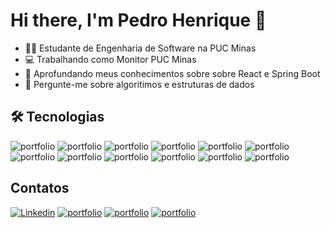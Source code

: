 # Hi there, I'm Pedro Henrique 👋



* 🧑‍🎓 Estudante de Engenharia de Software na PUC Minas
* 💻 Trabalhando como Monitor PUC Minas
* 📖 Aprofundando meus conhecimentos sobre sobre React e Spring Boot
* 💬 Pergunte-me sobre algoritimos e estruturas de dados


## 🛠️ Tecnologias

![portfolio](https://img.shields.io/badge/Spring-6DB33F?style=for-the-badge&logo=spring&logoColor=white)
![portfolio](https://img.shields.io/badge/React-20232A?style=for-the-badge&logo=react&logoColor=61DAFB)
![portfolio](https://img.shields.io/badge/MySQL-00000F?style=for-the-badge&logo=mysql&logoColor=white)
![portfolio](https://img.shields.io/badge/GIT-E44C30?style=for-the-badge&logo=git&logoColor=white)
![portfolio](https://img.shields.io/badge/GitHub-100000?style=for-the-badge&logo=github&logoColor=white)
![portfolio](https://img.shields.io/badge/C-00599C?style=for-the-badge&logo=c&logoColor=white)
![portfolio](https://img.shields.io/badge/C%2B%2B-00599C?style=for-the-badge&logo=c%2B%2B&logoColor=white)
![portfolio](https://img.shields.io/badge/HTML5-E34F26?style=for-the-badge&logo=html5&logoColor=white)
![portfolio](https://img.shields.io/badge/CSS3-1572B6?style=for-the-badge&logo=css3&logoColor=white)
![portfolio](https://img.shields.io/badge/JavaScript-323330?style=for-the-badge&logo=javascript&logoColor=F7DF1E)
![portfolio](https://img.shields.io/badge/Java-ED8B00?style=for-the-badge&logo=openjdk&logoColor=white)
![portfolio](https://img.shields.io/badge/Bootstrap-563D7C?style=for-the-badge&logo=bootstrap&logoColor=white)

## Contatos
[![Linkedin](https://img.shields.io/badge/LinkedIn-0077B5?style=for-the-badge&logo=linkedin&logoColor=white)](https://www.linkedin.com/in/pedro-henrique-pires-rodrigues-564039255/)
[![portfolio](https://img.shields.io/badge/Gmail-D14836?style=for-the-badge&logo=gmail&logoColor=white)](mailto:pedrohenriquepr08@gmail.com)
[![portfolio](https://img.shields.io/badge/WhatsApp-25D366?style=for-the-badge&logo=whatsapp&logoColor=white)](https://api.whatsapp.com/send/?phone=5531984537619&text&type=phone_number&app_absent=0)
[![portfolio](https://img.shields.io/badge/website-000000?style=for-the-badge&logo=About.me&logoColor=white)](https://credosvaldo.github.io/portifolio/)
